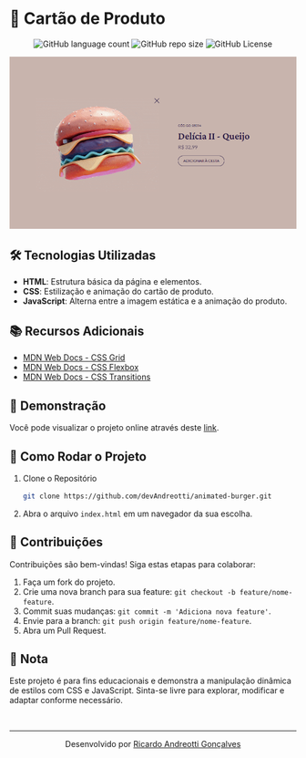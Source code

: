 <!-- Projeto Finalizado -->
# 🛒 Cartão de Produto
<p align="center">
  <!-- Contador de linguagens do GitHub -->
  <img alt="GitHub language count" src="https://img.shields.io/github/languages/count/devAndreotti/animated-burger?color=FFF&labelColor=a3544e&style=flat-square">
  <!-- Tamanho do repositório no GitHub -->
  <img alt="GitHub repo size" src="https://img.shields.io/github/repo-size/devAndreotti/animated-burger?color=FFF&labelColor=a3544e&style=flat-square">
  <!-- Licença do GitHub -->
  <img alt="GitHub License" src="https://img.shields.io/github/license/devAndreotti/devAndreotti?color=FFF&labelColor=a3544e&style=flat-square">
</p>

<div align="center">
  <img src="./burger.png" alt="Burger Banner"/>
</div>

## 🛠️ Tecnologias Utilizadas
- **HTML**: Estrutura básica da página e elementos.
- **CSS**: Estilização e animação do cartão de produto.
- **JavaScript**: Alterna entre a imagem estática e a animação do produto.

## 📚 Recursos Adicionais
- [MDN Web Docs - CSS Grid](https://developer.mozilla.org/en-US/docs/Web/CSS/CSS_Grid_Layout)
- [MDN Web Docs - CSS Flexbox](https://developer.mozilla.org/en-US/docs/Web/CSS/CSS_Flexible_Box_Layout)
- [MDN Web Docs - CSS Transitions](https://developer.mozilla.org/en-US/docs/Web/CSS/CSS_Transitions)

## 🔎 Demonstração
Você pode visualizar o projeto online através deste [link](https://devandreotti.github.io/animated-burger/).

## 🚀 Como Rodar o Projeto
1. Clone o Repositório
   ```bash
   git clone https://github.com/devAndreotti/animated-burger.git
   ```
2. Abra o arquivo `index.html` em um navegador da sua escolha.

## 📝 Contribuições
Contribuições são bem-vindas! Siga estas etapas para colaborar:

1. Faça um fork do projeto.
2. Crie uma nova branch para sua feature: `git checkout -b feature/nome-feature`.
3. Commit suas mudanças: `git commit -m 'Adiciona nova feature'`.
4. Envie para a branch: `git push origin feature/nome-feature`.
5. Abra um Pull Request.

## 📌 Nota
Este projeto é para fins educacionais e demonstra a manipulação dinâmica de estilos com CSS e JavaScript. Sinta-se livre para explorar, modificar e adaptar conforme necessário.

<br>

---
<p align="center"> Desenvolvido por <a href="https://github.com/devAndreotti">Ricardo Andreotti Gonçalves</a> </p>
